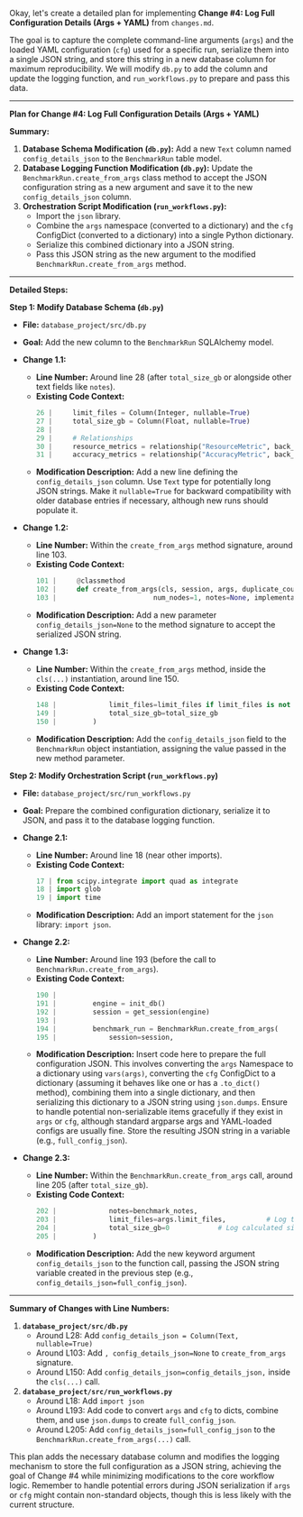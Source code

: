 Okay, let's create a detailed plan for implementing **Change #4: Log Full Configuration Details (Args + YAML)** from `changes.md`.

The goal is to capture the complete command-line arguments (`args`) and the loaded YAML configuration (`cfg`) used for a specific run, serialize them into a single JSON string, and store this string in a new database column for maximum reproducibility. We will modify `db.py` to add the column and update the logging function, and `run_workflows.py` to prepare and pass this data.

---

**Plan for Change #4: Log Full Configuration Details (Args + YAML)**

**Summary:**

1.  **Database Schema Modification (`db.py`):** Add a new `Text` column named `config_details_json` to the `BenchmarkRun` table model.
2.  **Database Logging Function Modification (`db.py`):** Update the `BenchmarkRun.create_from_args` class method to accept the JSON configuration string as a new argument and save it to the new `config_details_json` column.
3.  **Orchestration Script Modification (`run_workflows.py`):**
    *   Import the `json` library.
    *   Combine the `args` namespace (converted to a dictionary) and the `cfg` ConfigDict (converted to a dictionary) into a single Python dictionary.
    *   Serialize this combined dictionary into a JSON string.
    *   Pass this JSON string as the new argument to the modified `BenchmarkRun.create_from_args` method.

---

**Detailed Steps:**

**Step 1: Modify Database Schema (`db.py`)**

*   **File:** `database_project/src/db.py`
*   **Goal:** Add the new column to the `BenchmarkRun` SQLAlchemy model.
*   **Change 1.1:**
    *   **Line Number:** Around line 28 (after `total_size_gb` or alongside other text fields like `notes`).
    *   **Existing Code Context:**
        ```python
        26 |     limit_files = Column(Integer, nullable=True)
        27 |     total_size_gb = Column(Float, nullable=True)
        28 |     
        29 |     # Relationships
        30 |     resource_metrics = relationship("ResourceMetric", back_populates="benchmark_run", cascade="all, delete-orphan")
        31 |     accuracy_metrics = relationship("AccuracyMetric", back_populates="benchmark_run", cascade="all, delete-orphan")
        ```
    *   **Modification Description:** Add a new line defining the `config_details_json` column. Use `Text` type for potentially long JSON strings. Make it `nullable=True` for backward compatibility with older database entries if necessary, although new runs should populate it.

*   **Change 1.2:**
    *   **Line Number:** Within the `create_from_args` method signature, around line 103.
    *   **Existing Code Context:**
        ```python
        101 |     @classmethod
        102 |     def create_from_args(cls, session, args, duplicate_count, record_count, execution_time, 
        103 |                        num_nodes=1, notes=None, implementation="pyspark", limit_files=None, total_size_gb=None):
        ```
    *   **Modification Description:** Add a new parameter `config_details_json=None` to the method signature to accept the serialized JSON string.

*   **Change 1.3:**
    *   **Line Number:** Within the `create_from_args` method, inside the `cls(...)` instantiation, around line 150.
    *   **Existing Code Context:**
        ```python
        148 |             limit_files=limit_files if limit_files is not None else args.limit_files,
        149 |             total_size_gb=total_size_gb
        150 |         )
        ```
    *   **Modification Description:** Add the `config_details_json` field to the `BenchmarkRun` object instantiation, assigning the value passed in the new method parameter.

**Step 2: Modify Orchestration Script (`run_workflows.py`)**

*   **File:** `database_project/src/run_workflows.py`
*   **Goal:** Prepare the combined configuration dictionary, serialize it to JSON, and pass it to the database logging function.
*   **Change 2.1:**
    *   **Line Number:** Around line 18 (near other imports).
    *   **Existing Code Context:**
        ```python
        17 | from scipy.integrate import quad as integrate
        18 | import glob
        19 | import time
        ```
    *   **Modification Description:** Add an import statement for the `json` library: `import json`.

*   **Change 2.2:**
    *   **Line Number:** Around line 193 (before the call to `BenchmarkRun.create_from_args`).
    *   **Existing Code Context:**
        ```python
        190 |         
        191 |         engine = init_db()
        192 |         session = get_session(engine)
        193 |         
        194 |         benchmark_run = BenchmarkRun.create_from_args(
        195 |             session=session,
        ```
    *   **Modification Description:** Insert code here to prepare the full configuration JSON. This involves converting the `args` Namespace to a dictionary using `vars(args)`, converting the `cfg` ConfigDict to a dictionary (assuming it behaves like one or has a `.to_dict()` method), combining them into a single dictionary, and then serializing this dictionary to a JSON string using `json.dumps`. Ensure to handle potential non-serializable items gracefully if they exist in `args` or `cfg`, although standard argparse args and YAML-loaded configs are usually fine. Store the resulting JSON string in a variable (e.g., `full_config_json`).

*   **Change 2.3:**
    *   **Line Number:** Within the `BenchmarkRun.create_from_args` call, around line 205 (after `total_size_gb`).
    *   **Existing Code Context:**
        ```python
        202 |             notes=benchmark_notes,
        203 |             limit_files=args.limit_files,          # Log the limit used
        204 |             total_size_gb=0            # Log calculated size
        205 |         )
        ```
    *   **Modification Description:** Add the new keyword argument `config_details_json` to the function call, passing the JSON string variable created in the previous step (e.g., `config_details_json=full_config_json`).

---

**Summary of Changes with Line Numbers:**

1.  **`database_project/src/db.py`**
    *   Around L28: Add `config_details_json = Column(Text, nullable=True)`
    *   Around L103: Add `, config_details_json=None` to `create_from_args` signature.
    *   Around L150: Add `config_details_json=config_details_json,` inside the `cls(...)` call.
2.  **`database_project/src/run_workflows.py`**
    *   Around L18: Add `import json`
    *   Around L193: Add code to convert `args` and `cfg` to dicts, combine them, and use `json.dumps` to create `full_config_json`.
    *   Around L205: Add `config_details_json=full_config_json` to the `BenchmarkRun.create_from_args(...)` call.

This plan adds the necessary database column and modifies the logging mechanism to store the full configuration as a JSON string, achieving the goal of Change #4 while minimizing modifications to the core workflow logic. Remember to handle potential errors during JSON serialization if `args` or `cfg` might contain non-standard objects, though this is less likely with the current structure.